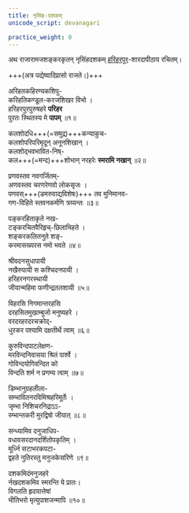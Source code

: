 ```yaml
---
title: नृसिंह-दशकम्
unicode_script: devanagari

practice_weight: 0
---
```

अथ राजारामजशङ्करकृतन् नृसिंहदशकम् [हरिहरपुर](https://en.wikipedia.org/wiki/Hariharapura)-शारदापीठाय रचितम्।  

+++(अत्र पद्येष्वादिप्रासो राजते।)+++

अरिहतकहिरण्यकशिपु-  
करिहतिकण्डूल-करजशिखर विभो ।  
हरिहरपुरपुरुषहरे **परिहर**  
पुरतः स्थितस्य मे **पापम्** ॥१॥

कलशोदधि+++(=समुद्र)+++कन्याकुच\-  
कलशोपरिपरिमृदून् अनूनशिखान् ।  
कलशोद्भवभावित-निष्-  
कल+++(=मन्द)+++शोभान् नरहरेः **स्मरामि नखान्** ॥२॥ 

प्रणवस्तव नवगर्जितम्\-  
अणवस्तव चरणरेणवो लोकसृजः ।  
पणवस्+++(डमरुवाद्यविशेषः)+++ तव मुनिमानव\-  
गण-विहिते स्तवनकर्मणि त्रय्यन्तः ॥३॥ 

पङ्करहिताकृते नख\-  
टङ्करचितवैरिहृच्-छिलाभिहते ।  
शङ्करकलितनुते शङ्-  
करमासख्यरस नमो भवते ॥४॥ 

श्रीवदनसुधापायी  
नखैरुपायी स कश्चिदनपायी ।  
हरिहरनगरस्थायी  
जीयान्महिमा फणीन्द्रतलशायी ॥५॥  

विहरसि निगमान्तरहसि  
दरहसितमुखाम्बुजो मनुष्यहरे ।  
वरदरहरदरचक्रोद्-  
धुरकर पश्यामि दक्षतीर्थे त्वाम् ॥६॥  

कुरुविन्दपाटलेक्षण\-  
मरविन्दनिवासया श्रितं पार्श्वे ।  
गोविन्दयोगिवन्दित को  
विन्दति शर्म न प्रणम्य त्वाम् ॥७॥  

डिम्भानुग्रहलीला\-  
सम्भावितनरविमिश्रहरिमूर्तेः ।  
जृम्भा निशिचरनिद्राऽऽ-  
रम्भान्तकरी मुरद्विषो जीयात् ॥८॥  

सन्ध्यामिव दनुजाधिप\-  
वधावसरदानदर्शितोपकृतिम् ।  
मूर्ध्नि सटाभरकपटा-  
द्वहते नुतिरस्तु मनुजकेसरिणे ॥९॥  

दशकमिदंमनुजहरे  
र्नखदशकमिव स्मरन्ति ये प्रातः।  
विगलति हृदयात्तेषां  
भीतिभरो मृत्युपाशजन्मापि ॥१०॥  
